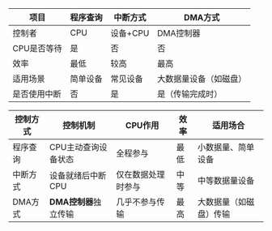 
| 项目      | 程序查询 | 中断方式   | DMA方式       |
| ------- | ---- | ------ | ----------- |
| 控制者     | CPU  | 设备+CPU | DMA控制器      |
| CPU是否等待 | 是    | 否      | 否           |
| 效率      | 最低   | 较高     | 最高          |
| 适用场景    | 简单设备 | 常见设备   | 大数据量设备（如磁盘） |
| 是否使用中断  | 否    | 是      | 是（传输完成时）    |

| 控制方式  | 控制机制           | CPU作用     | 效率  | 适用场合        |
| ----- | -------------- | --------- | --- | ----------- |
| 程序查询  | CPU主动查询设备状态    | 全程参与      | 最低  | 小数据量、简单设备   |
| 中断方式  | 设备就绪后中断CPU     | 仅在数据处理时参与 | 中等  | 中等数据量设备     |
| DMA方式 | **DMA控制器**独立传输 | 几乎不参与传输   | 最高  | 大数据量（如磁盘）传输 |